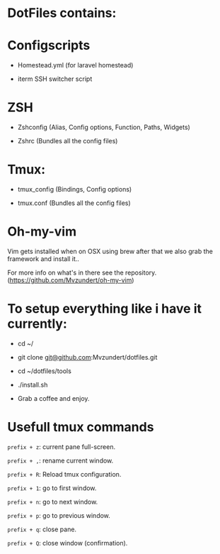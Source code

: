 # DotFiles contains:
# Configscripts

* Homestead.yml (for laravel homestead)

* iterm SSH switcher script

# ZSH

* Zshconfig (Alias, Config options, Function, Paths, Widgets)

* Zshrc (Bundles all the config files)

# Tmux:

* tmux_config (Bindings, Config options)

* tmux.conf (Bundles all the config files)

# Oh-my-vim
Vim gets installed when on OSX using brew after that we also grab 
the framework and install it..

For more info on what's in there see the repository.
 (https://github.com/Mvzundert/oh-my-vim)

# To setup everything like i have it currently:
* cd ~/

* git clone git@github.com:Mvzundert/dotfiles.git

* cd ~/dotfiles/tools

* ./install.sh

* Grab a coffee and enjoy.

# Usefull tmux commands

`prefix + z`: current pane full-screen.

`prefix + ,`: rename current window.

`prefix + R`: Reload tmux configuration.

`prefix + 1`: go to first window.

`prefix + n`: go to next window.

`prefix + p`: go to previous window.

`prefix + q`: close pane.

`prefix + Q`: close window (confirmation).
